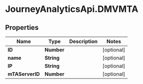 # JourneyAnalyticsApi.DMVMTA

## Properties

Name | Type | Description | Notes
------------ | ------------- | ------------- | -------------
**ID** | **Number** |  | [optional] 
**name** | **String** |  | [optional] 
**IP** | **String** |  | [optional] 
**mTAServerID** | **Number** |  | [optional] 


